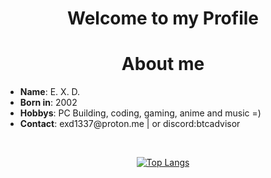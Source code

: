 <h1 align="center">Welcome to my Profile</h1>

<div>
  <h1 align=center>About me</h1>
  <ul>
    <li><b>Name</b>: E. X. D.</li>
    <li><b>Born in</b>: 2002</li>
    <li><b>Hobbys</b>: PC Building, coding, gaming, anime and music =)</li>
    <li><b>Contact</b>: exd1337@proton.me | or discord:btcadvisor</li>
  </ul>
</div>

<br>

<div align="center" dir="auto">

 [![Top Langs](https://github-readme-stats.vercel.app/api/top-langs/?username=exd02&theme=dark&card_width=400px)](https://github.com/anuraghazra/github-readme-stats)

</div>

